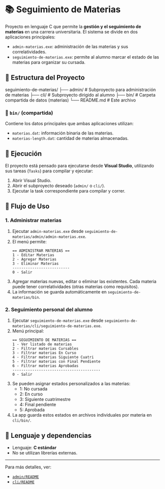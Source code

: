 # 📚 Seguimiento de Materias

Proyecto en lenguaje C que permite la **gestión y el seguimiento de materias** en una carrera universitaria. El sistema se divide en dos aplicaciones principales:

-    `admin-materias.exe`: administración de las materias y sus correlatividades.
-    `seguimiento-de-materias.exe`: permite al alumno marcar el estado de las materias para organizar su cursada.

## 🧩 Estructura del Proyecto

seguimiento-de-materias/
├── admin/ # Subproyecto para administración de materias
├── cli/ # Subproyecto dirigido al alumno
├── bin/ # Carpeta compartida de datos (materias)
└── README.md # Este archivo

### 📂 `bin/` (compartida)

Contiene los datos principales que ambas aplicaciones utilizan:

-    `materias.dat`: información binaria de las materias.
-    `materias-length.dat`: cantidad de materias almacenadas.

## 🚀 Ejecución

El proyecto está pensado para ejecutarse desde **Visual Studio**, utilizando sus tareas (`Tasks`) para compilar y ejecutar:

1. Abrir Visual Studio.
2. Abrir el subproyecto deseado (`admin/` o `cli/`).
3. Ejecutar la task correspondiente para compilar y correr.

## 🔧 Flujo de Uso

### 1. Administrar materias

1. Ejecutar `admin-materias.exe` desde `seguimiento-de-materias/admin/admin-materias.exe`.
2. El menú permite:
     ```
     == ADMINISTRAR MATERIAS ==
     1 - Editar Materias
     2 - Agregar Materias
     3 - Eliminar Materias
     --------------------------
     0 - Salir
     ```
3. Agregar materias nuevas, editar o eliminar las existentes. Cada materia puede tener correlatividades (otras materias como requisitos).
4. La información se guarda automáticamente en `seguimiento-de-materias/bin`.

### 2. Seguimiento personal del alumno

1. Ejecutar `seguimiento-de-materias.exe` desde `seguimiento-de-materias/cli/seguimiento-de-materias.exe`.
2. Menú principal:
     ```
     == SEGUIMIENTO DE MATERIAS ==
     1 - Ver listado de materias
     2 - Filtrar materias Cursables
     3 - Filtrar materias En Curso
     4 - Filtrar materias Siguiente Cuatri
     5 - Filtrar materias con Final Pendiente
     6 - Filtrar materias Aprobadas
     ----------------------------------------
     0 - Salir
     ```
3. Se pueden asignar estados personalizados a las materias:
     - 1: No cursada
     - 2: En curso
     - 3: Siguiente cuatrimestre
     - 4: Final pendiente
     - 5: Aprobada
4. La app guarda estos estados en archivos individuales por materia en `cli/bin/`.

## 🧱 Lenguaje y dependencias

-    Lenguaje: **C estándar**
-    No se utilizan librerías externas.

---

Para más detalles, ver:

-    [`admin/README`](admin/README)
-    [`cli/README`](cli/README)
